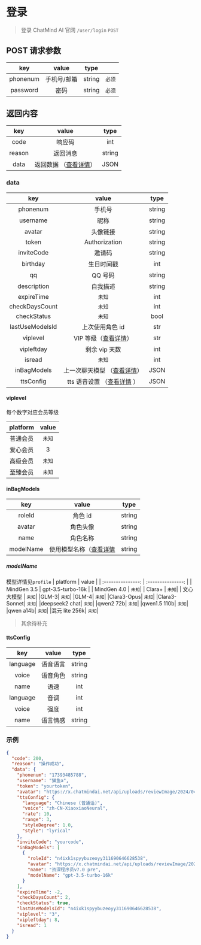 # 登录

> 登录 ChatMind AI 官网
> `/user/login` `POST`

## POST 请求参数

|   key    |    value    |  type  |        |
| :------: | :---------: | :----: | :----: |
| phonenum | 手机号/邮箱 | string | `必须` |
| password |    密码     | string | `必须` |

## 返回内容

|  key   |             value              |  type  |
| :----: | :----------------------------: | :----: |
|  code  |             响应码             |  int   |
| reason |            返回消息            | string |
|  data  | 返回数据 （[查看详情](#data)） |  JSON  |

### data

|       key       |                    value                    |  type  |
| :-------------: | :-----------------------------------------: | :----: |
|    phonenum     |                   手机号                    | string |
|    username     |                    昵称                     | string |
|     avatar      |                  头像链接                   | string |
|      token      |                Authorization                | string |
|   inviteCode    |                   邀请码                    | string |
|    birthday     |                 生日时间戳                  |  int   |
|       qq        |                   QQ 号码                   | string |
|   description   |                  自我描述                   | string |
|   expireTime    |                   `未知`                    |  int   |
| checkDaysCount  |                   `未知`                    |  int   |
|   checkStatus   |                   `未知`                    |  bool  |
| lastUseModelsId |               上次使用角色 id               |  str   |
|    viplevel     |      VIP 等级（[查看详情](#viplevel)）      |  str   |
|   vipleftday    |                剩余 vip 天数                |  int   |
|     isread      |                   `未知`                    |  int   |
|   inBagModels   | 上一次聊天模型 （[查看详情](#inbagmodels)） |  JSON  |
|    ttsConfig    |  tts 语音设置 （[查看详情](#ttsconfig) ）   |  JSON  |

#### viplevel

每个数字对应会员等级

| platform | value  |
| :------: | :----: |
| 普通会员 | `未知` |
| 爱心会员 |   3    |
| 高级会员 | `未知` |
| 至臻会员 | `未知` |

#### inBagModels

|    key    |                value                 |  type  |
| :-------: | :----------------------------------: | :----: |
|  roleId   |               角色 id                | string |
|  avatar   |               角色头像               | string |
|   name    |               角色名称               | string |
| modelName | 使用模型名称（[查看详情](#modelname) | string |

##### modelName

模型详情见`profile`
| platform | value |
| :---------------: | :---------------: |
| MindGen 3.5 | gpt-3.5-turbo-16k |
| MindGen 4.0 | `未知`|
| Clara+ | `未知`|
| 文心大模型 | `未知`|
|GLM-3| `未知`|
|GLM-4| `未知`|
|Clara3-Opus| `未知`|
|Clara3-Sonnet| `未知`|
|deepseek2 chat| `未知`|
|qwen2 72b| `未知`|
|qwen1.5 110b| `未知`|
|qwen a14b| `未知`|
|混元 lite 256k| `未知`|

> 其余待补充

#### ttsConfig

|   key    |  value   |  type  |
| :------: | :------: | :----: |
| language | 语音语言 | string |
|  voice   | 语音角色 | string |
|   name   |   语速   |  int   |
| language |   音调   |  int   |
|  voice   |   强度   |  int   |
|   name   | 语言情感 | string |

### 示例

```json
{
  "code": 200,
  "reason": "操作成功",
  "data": {
    "phonenum": "17393485788",
    "username": "猫鱼a",
    "token": "yourtoken",
    "avatar": "https://x.chatmindai.net/api/uploads/reviewImage/2024/04/06/1712373472484.jpg",
    "ttsConfig": {
      "language": "Chinese (普通话)",
      "voice": "zh-CN-XiaoxiaoNeural",
      "rate": 10,
      "range": 3,
      "styleDegree": 1.0,
      "style": "lyrical"
    },
    "inviteCode": "yourcode",
    "inBagModels": [
      {
        "roleId": "n4ixk1spyybuzeoyy311690646628538",
        "avatar": "https://x.chatmindai.net/api/uploads/reviewImage/2024/02/21/1708447932483.jpg",
        "name": "资深程序员v7.0 pre",
        "modelName": "gpt-3.5-turbo-16k"
      }
    ],
    "expireTime": -2,
    "checkDaysCount": 2,
    "checkStatus": true,
    "lastUseModelsId": "n4ixk1spyybuzeoyy311690646628538",
    "viplevel": "3",
    "vipleftday": 8,
    "isread": 1
  }
}
```
